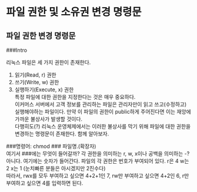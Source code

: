 파일 권한 및 소유권 변경 명령문
==============================

파일 권한 변경 명령문
------------------------------
###Intro

리눅스 파일은 세 가지 권한이 존재한다.  
1. 읽기(Read, r) 권한
2. 쓰기(Write, w) 권한
3. 실행하기(Execute, x) 권한  
특정 파일에 대한 권한을 지정한다는 것은 매우 중요하다.  
이커머스 서버에서 고객 정보를 관리하는 파일은 관리자만이 읽고 쓰고(수정하고) 실행해야하는 파일이다. 만약 이 파일의 권한이 public하게 주어진다면 이는 재앙에 가까운 불상사가 발생할 것이다.  
다행히도(?) 리눅스 운영체제에서는 이러한 불상사를 막기 위해 파일에 대한 권한을 변경하는 명령문이 존재한다. 함께 알아보자.

###명령어: chmod ### 파일명.(확장자)  
여기서 ###에는 무엇이 들어갈까? 각 권한을 의미하는 r, w, x이나 공백을 의미하는 -?  
아니다. 여기에는 숫자가 들어간다. 파일의 각 권한은 번호가 부여되어 있다. r은 4 w는 2 x는 1 (눈치빠른 분들은 아시겠지만 2진수다)  
따라서, rwx를 모두 부여하고 싶으면 4+2+1인 7, rw만 부여하고 싶으면 4+2인 6, r만 부여하고 싶으면 4를 입력하면 된다.


